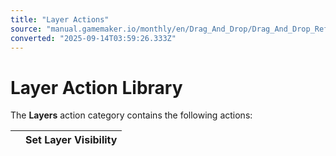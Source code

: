 ```yaml
---
title: "Layer Actions"
source: "manual.gamemaker.io/monthly/en/Drag_And_Drop/Drag_And_Drop_Reference/Layers/Layer_Actions.htm"
converted: "2025-09-14T03:59:26.333Z"
---
```


# Layer Action Library

The **Layers** action category contains the following actions:

|  | Set Layer Visibility |
| --- | --- |